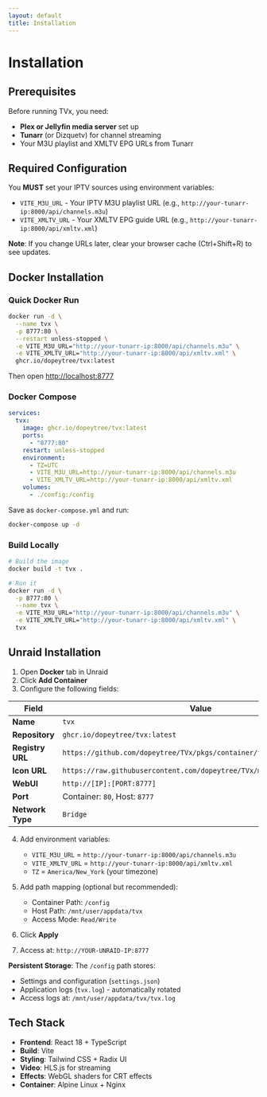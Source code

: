 ```yaml
---
layout: default
title: Installation
---
```


# Installation

## Prerequisites

Before running TVx, you need:

- **Plex or Jellyfin media server** set up
- **Tunarr** (or Dizquetv) for channel streaming
- Your M3U playlist and XMLTV EPG URLs from Tunarr

## Required Configuration

You **MUST** set your IPTV sources using environment variables:

- `VITE_M3U_URL` - Your IPTV M3U playlist URL (e.g., `http://your-tunarr-ip:8000/api/channels.m3u`)
- `VITE_XMLTV_URL` - Your XMLTV EPG guide URL (e.g., `http://your-tunarr-ip:8000/api/xmltv.xml`)

**Note**: If you change URLs later, clear your browser cache (Ctrl+Shift+R) to see updates.

## Docker Installation

### Quick Docker Run

```bash
docker run -d \
  --name tvx \
  -p 8777:80 \
  --restart unless-stopped \
  -e VITE_M3U_URL="http://your-tunarr-ip:8000/api/channels.m3u" \
  -e VITE_XMLTV_URL="http://your-tunarr-ip:8000/api/xmltv.xml" \
  ghcr.io/dopeytree/tvx:latest
```

Then open <http://localhost:8777>

### Docker Compose

```yaml
services:
  tvx:
    image: ghcr.io/dopeytree/tvx:latest
    ports:
      - "8777:80"
    restart: unless-stopped
    environment:
      - TZ=UTC
      - VITE_M3U_URL=http://your-tunarr-ip:8000/api/channels.m3u
      - VITE_XMLTV_URL=http://your-tunarr-ip:8000/api/xmltv.xml
    volumes:
      - ./config:/config
```

Save as `docker-compose.yml` and run:

```bash
docker-compose up -d
```

### Build Locally

```bash
# Build the image
docker build -t tvx .

# Run it
docker run -d \
  -p 8777:80 \
  --name tvx \
  -e VITE_M3U_URL="http://your-tunarr-ip:8000/api/channels.m3u" \
  -e VITE_XMLTV_URL="http://your-tunarr-ip:8000/api/xmltv.xml" \
  tvx
```

## Unraid Installation

1. Open **Docker** tab in Unraid
2. Click **Add Container**
3. Configure the following fields:

| Field | Value |
|-------|-------|
| **Name** | `tvx` |
| **Repository** | `ghcr.io/dopeytree/tvx:latest` |
| **Registry URL** | `https://github.com/dopeytree/TVx/pkgs/container/tvx` |
| **Icon URL** | `https://raw.githubusercontent.com/dopeytree/TVx/main/public/logo.png` |
| **WebUI** | `http://[IP]:[PORT:8777]` |
| **Port** | Container: `80`, Host: `8777` |
| **Network Type** | `Bridge` |

4. Add environment variables:
   - `VITE_M3U_URL` = `http://your-tunarr-ip:8000/api/channels.m3u`
   - `VITE_XMLTV_URL` = `http://your-tunarr-ip:8000/api/xmltv.xml`
   - `TZ` = `America/New_York` (your timezone)

5. Add path mapping (optional but recommended):
   - Container Path: `/config`
   - Host Path: `/mnt/user/appdata/tvx`
   - Access Mode: `Read/Write`

6. Click **Apply**
7. Access at: `http://YOUR-UNRAID-IP:8777`

**Persistent Storage**: The `/config` path stores:
- Settings and configuration (`settings.json`)
- Application logs (`tvx.log`) - automatically rotated
- Access logs at: `/mnt/user/appdata/tvx/tvx.log`

## Tech Stack

- **Frontend**: React 18 + TypeScript
- **Build**: Vite
- **Styling**: Tailwind CSS + Radix UI
- **Video**: HLS.js for streaming
- **Effects**: WebGL shaders for CRT effects
- **Container**: Alpine Linux + Nginx
